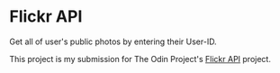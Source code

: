 # Flickr API

  Get all of user's public photos by entering their User-ID.

  This project is my submission for The Odin Project's [Flickr API](https://www.theodinproject.com/lessons/ruby-on-rails-flickr-api) project.
